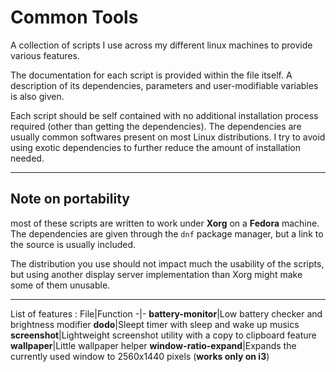 # Common Tools

A collection of scripts I use across my different linux machines to provide various features.

The documentation for each script is provided within the file itself. 
A description of its dependencies, parameters and user-modifiable variables is also given.

Each script should be self contained with no additional installation process required (other than getting the dependencies). 
The dependencies are usually common softwares present on most Linux distributions. I try to avoid using exotic dependencies to further reduce the amount of installation needed.

---
## Note on portability

most of these scripts are written to work under **Xorg** on a **Fedora** machine. The dependencies are given through the `dnf` package manager, but a link to the source is usually included.

The distribution you use should not impact much the usability of the scripts, but using another display server implementation than Xorg might make some of them unusable.

---
List of features :
File|Function
-|-
**battery-monitor**|Low battery checker and brightness modifier
**dodo**|Sleept timer with sleep and wake up musics
**screenshot**|Lightweight screenshot utility with a copy to clipboard feature
**wallpaper**|Little wallpaper helper
**window-ratio-expand**|Expands the currently used window to 2560x1440 pixels (**works only on i3**)
